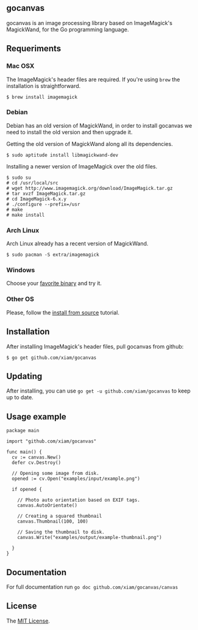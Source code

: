## gocanvas

gocanvas is an image processing library based on ImageMagick's MagickWand, for the Go programming language.

## Requeriments

### Mac OSX

The ImageMagick's header files are required. If you're using ``brew`` the installation is straightforward.

    $ brew install imagemagick

### Debian

Debian has an old version of MagickWand, in order to install gocanvas we need to install the old version and then upgrade it.

Getting the old version of MagickWand along all its dependencies.

    $ sudo aptitude install libmagickwand-dev

Installing a newer version of ImageMagick over the old files.

    $ sudo su
    # cd /usr/local/src
    # wget http://www.imagemagick.org/download/ImageMagick.tar.gz
    # tar xvzf ImageMagick.tar.gz
    # cd ImageMagick-6.x.y
    # ./configure --prefix=/usr
    # make
    # make install

### Arch Linux

Arch Linux already has a recent version of MagickWand.

    $ sudo pacman -S extra/imagemagick

### Windows

Choose your [favorite binary](http://imagemagick.com/script/binary-releases.php#windows) and try it.

### Other OS

Please, follow the [install from source](http://imagemagick.com/script/install-source.php?ImageMagick=9uv1bcgofrv21mhftmlk4v1465) tutorial.

## Installation

After installing ImageMagick's header files, pull gocanvas from github:

    $ go get github.com/xiam/gocanvas

## Updating

After installing, you can use `go get -u github.com/xiam/gocanvas` to keep up to date.

## Usage example

    package main

    import "github.com/xiam/gocanvas"

    func main() {
      cv := canvas.New()
      defer cv.Destroy()

      // Opening some image from disk.
      opened := cv.Open("examples/input/example.png")

      if opened {

        // Photo auto orientation based on EXIF tags.
        canvas.AutoOrientate()

        // Creating a squared thumbnail
        canvas.Thumbnail(100, 100)

        // Saving the thumbnail to disk.
        canvas.Write("examples/output/example-thumbnail.png")

      }
    }

## Documentation

For full documentation run `go doc github.com/xiam/gocanvas/canvas`

## License

The [MIT License](https://raw.github.com/xiam/gocanvas/master/LICENSE).
